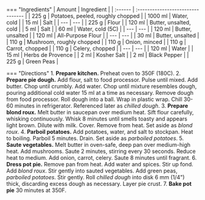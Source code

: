 === "Ingredients"
    | Amount  | Ingredient                        |
    | :------ | :-------------------------------- |
    | 225 g   | Potatoes, peeled, roughly chopped |
    | 1000 ml | Water, cold                       |
    | 15 ml   | Salt                              |
    | ---     | ---                               |
    | 225 g   | Flour                             |
    | 120 ml  | Butter, unsalted, cold            |
    | 5 ml    | Salt                              |
    | 60 ml   | Water, cold (5C)                  |
    | ---     | ---                               |
    | 120 ml  | Butter, unsalted                  |
    | 120 ml  | All-Purpose Flour                 |
    | ---     | ---                               |
    | 30 ml   | Butter, unsalted                  |
    | 110 g   | Mushroom, roughly chopped         |
    | 110 g   | Onion, minced                     |
    | 110 g   | Carrot, chopped                   |
    | 110 g   | Celery, chopped                   |
    | ---     | ---                               |
    | 120 ml  | Water                             |
    | 15 ml   | Herbs de Provence                 |
    | 2 ml    | Kosher Salt                       |
    | 2 ml    | Black Pepper                      |
    | 225 g   | Green Peas                        |

=== "Directions"
    1. **Prepare kitchen.** Preheat oven to 350F (180C).
    2. **Prepare pie dough.** Add flour, salt to food processor. Pulse until mixed. Add butter. Chop until crumbly. Add water. Chop until mixture resembles dough, pouring additional cold water 15 ml at a time as necessary. Remove dough from food processor. Roll dough into a ball. Wrap in plastic wrap. Chill 30-60 minutes in refrigerator. Referenced later as *chilled dough*.
    3. **Prepare blond roux.** Melt butter in saucepan over medium heat. Sift flour carefully, whisking continuously. Whisk 8 minutes until smells toasty and appears light brown. Dilute with milk. Cover. Remove from heat. Set aside as *blond roux*.
    4. **Parboil potatoes.** Add potatoes, water, and salt to stockpan. Heat to boiling. Parboil 5 minutes. Drain. Set aside as *parboiled potatoes*.
    5. **Saute vegetables.** Melt butter in oven-safe, deep pan over medium-high heat. Add mushrooms. Saute 2 minutes, stirring every 30 seconds. Reduce heat to medium. Add onion, carrot, celery. Saute 8 minutes until fragrant.
    6. **Dress pot pie.** Remove pan from heat. Add water and spices. Stir up fond. Add *blond roux*. Stir gently into sauted vegetables. Add green peas, *parboiled potatoes*. Stir gently. Roll *chilled dough* into disk 6 mm (1/4") thick, discarding excess dough as necessary. Layer pie crust.
    7. **Bake pot pie** 30 minutes at 350F.
